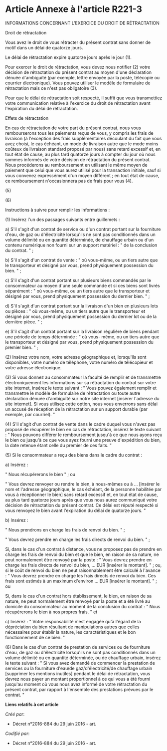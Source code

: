 # Article Annexe à l'article R221-3

INFORMATIONS CONCERNANT L'EXERCICE DU DROIT DE RÉTRACTATION

Droit de rétractation

Vous avez le droit de vous rétracter du présent contrat sans donner de motif dans un délai de quatorze jours.

Le délai de rétractation expire quatorze jours après le jour (1).

Pour exercer le droit de rétractation, vous devez nous notifier (2) votre décision de rétractation du présent contrat au
moyen d'une déclaration dénuée d'ambiguïté (par exemple, lettre envoyée par la poste, télécopie ou courrier électronique).
Vous pouvez utiliser le modèle de formulaire de rétractation mais ce n'est pas obligatoire (3).

Pour que le délai de rétractation soit respecté, il suffit que vous transmettiez votre communication relative à l'exercice du
droit de rétractation avant l'expiration du délai de rétractation.

Effets de rétractation

En cas de rétractation de votre part du présent contrat, nous vous rembourserons tous les paiements reçus de vous, y compris
les frais de livraison (à l'exception des frais supplémentaires découlant du fait que vous avez choisi, le cas échéant, un
mode de livraison autre que le mode moins coûteux de livraison standard proposé par nous) sans retard excessif et, en tout
état de cause, au plus tard quatorze jours à compter du jour où nous sommes informés de votre décision de rétractation du
présent contrat. Nous procéderons au remboursement en utilisant le même moyen de paiement que celui que vous aurez utilisé
pour la transaction initiale, sauf si vous convenez expressément d'un moyen différent ; en tout état de cause, ce
remboursement n'occasionnera pas de frais pour vous (4).

(5)

(6)

Instructions à suivre pour remplir les informations :

(1) Insérez l'un des passages suivants entre guillemets :

a) S'il s'agit d'un contrat de service ou d'un contrat portant sur la fourniture d'eau, de gaz ou d'électricité lorsqu'ils ne
sont pas conditionnés dans un volume délimité ou en quantité déterminée, de chauffage urbain ou d'un contenu numérique non
fourni sur un support matériel : " de la conclusion du contrat. " ;

b) S'il s'agit d'un contrat de vente : " où vous-même, ou un tiers autre que le transporteur et désigné par vous, prend
physiquement possession du bien. " ;

c) S'il s'agit d'un contrat portant sur plusieurs biens commandés par le consommateur au moyen d'une seule commande et si ces
biens sont livrés séparément : " où vous-même, ou un tiers autre que le transporteur et désigné par vous, prend physiquement
possession du dernier bien. " ;

d) S'il s'agit d'un contrat portant sur la livraison d'un bien en plusieurs lots ou pièces : " où vous-même, ou un tiers
autre que le transporteur et désigné par vous, prend physiquement possession du dernier lot ou de la dernière pièce. " ;

e) S'il s'agit d'un contrat portant sur la livraison régulière de biens pendant une période de temps déterminée : " où vous-
même, ou un tiers autre que le transporteur et désigné par vous, prend physiquement possession du premier bien. " ;

(2) Insérez votre nom, votre adresse géographique et, lorsqu'ils sont disponibles, votre numéro de téléphone, votre numéro de
télécopieur et votre adresse électronique.

(3) Si vous donnez au consommateur la faculté de remplir et de transmettre électroniquement les informations sur sa
rétractation du contrat sur votre site internet, insérez le texte suivant : " Vous pouvez également remplir et transmettre le
modèle de formulaire de rétractation ou toute autre déclaration dénuée d'ambiguïté sur notre site internet [insérer l'adresse
du site internet]. Si vous utilisez cette option, nous vous enverrons sans délai un accusé de réception de la rétractation
sur un support durable (par exemple, par courriel). "

(4) S'il s'agit d'un contrat de vente dans le cadre duquel vous n'avez pas proposé de récupérer le bien en cas de
rétractation, insérez le texte suivant : " Nous pouvons différer le remboursement jusqu'à ce que nous ayons reçu le bien ou
jusqu'à ce que vous ayez fourni une preuve d'expédition du bien, la date retenue étant celle du premier de ces faits. "

(5) Si le consommateur a reçu des biens dans le cadre du contrat :

a) Insérez :

" Nous récupérerons le bien " ; ou

" Vous devrez renvoyer ou rendre le bien, à nous-mêmes ou à ... [insérer le nom et l'adresse géographique, le cas échéant, de
la personne habilitée par vous à réceptionner le bien] sans retard excessif et, en tout état de cause, au plus tard quatorze
jours après que vous nous aurez communiqué votre décision de rétractation du présent contrat. Ce délai est réputé respecté si
vous renvoyez le bien avant l'expiration du délai de quatorze jours. "

b) Insérez :

" Nous prendrons en charge les frais de renvoi du bien. " ;

" Vous devrez prendre en charge les frais directs de renvoi du bien. " ;

Si, dans le cas d'un contrat à distance, vous ne proposez pas de prendre en charge les frais de renvoi du bien et que le
bien, en raison de sa nature, ne peut normalement être renvoyé par la poste : " Vous devrez prendre en charge les frais
directs de renvoi du bien, ... EUR [insérer le montant]. " ; ou, si le coût de renvoi du bien ne peut raisonnablement être
calculé à l'avance : " Vous devrez prendre en charge les frais directs de renvoi du bien. Ces frais sont estimés à un maximum
d'environ ... EUR [insérer le montant]. " ; ou

Si, dans le cas d'un contrat hors établissement, le bien, en raison de sa nature, ne peut normalement être renvoyé par la
poste et a été livré au domicile du consommateur au moment de la conclusion du contrat : " Nous récupérerons le bien à nos
propres frais. " et

c) Insérez : " Votre responsabilité n'est engagée qu'à l'égard de la dépréciation du bien résultant de manipulations autres
que celles nécessaires pour établir la nature, les caractéristiques et le bon fonctionnement de ce bien. "

(6) Dans le cas d'un contrat de prestation de services ou de fourniture d'eau, de gaz ou d'électricité lorsqu'ils ne sont pas
conditionnés dans un volume délimité ou en quantité déterminée, ou de chauffage urbain, insérez le texte suivant : " Si vous
avez demandé de commencer la prestation de services ou la fourniture d'eau/de gaz/d'électricité/de chauffage urbain
[supprimer les mentions inutiles] pendant le délai de rétractation, vous devrez nous payer un montant proportionnel à ce qui
vous a été fourni jusqu'au moment où vous nous avez informé de votre rétractation du présent contrat, par rapport à
l'ensemble des prestations prévues par le contrat. "

**Liens relatifs à cet article**

_Créé par_:

  - Décret n°2016-884 du 29 juin 2016 - art.

_Codifié par_:

  - Décret n°2016-884 du 29 juin 2016 - art.
